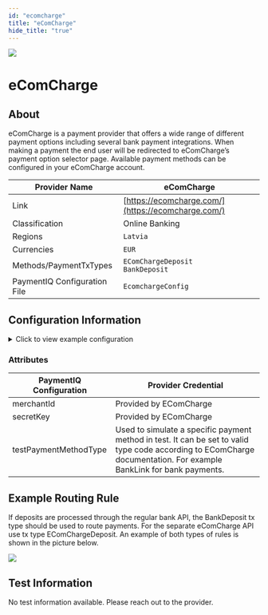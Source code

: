 ```yaml
--- 
id: "ecomcharge" 
title: "eComCharge"
hide_title: "true"
---
```

 
![](/img/providers/logos/ecomcharge.png)

# eComCharge

## About
eComCharge is a payment provider that offers a wide range of different payment options including several bank payment integrations. When making a payment the end user will be redirected to eComCharge’s payment option selector page. Available payment methods can be configured in your eComCharge account.

| Provider Name                | eComCharge                                         |
|------------------------------|----------------------------------------------------|
| Link                         | [https://ecomcharge.com/](https://ecomcharge.com/) |
| Classification               | Online Banking                                     |
| Regions                      | `Latvia`                                           |
| Currencies                   | `EUR`                                              |
| Methods/PaymentTxTypes       | `EComChargeDeposit`<br/> `BankDeposit`             |
| PaymentIQ Configuration File | `EcomchargeConfig`                                 |

## Configuration Information

<details>
<summary>Click to view example configuration</summary>

<br/>

```xml
<com.devcode.paymentiq.integration.ecomcharge.EComChargeConfig>
  <enabled>true</enabled>
  <height>800</height>
  <width>1100</width>
  <container>window</container> <!-- container should be window to avoid redirect issue -->
  <accounts>
    <entry>
      <string>default</string>
      <account>
        <merchantId>*****</merchantId>
        <secretKey>?????</secretKey>
        <supportedCurrencies>XXX|YYY|ZZZ</supportedCurrencies>
        <testPaymentMethodType>BankLink</testPaymentMethodType> <!-- Only used for test -->
      </account>
    </entry>
  </accounts>
</com.devcode.paymentiq.integration.ecomcharge.EComChargeConfig>
```
</details>

### Attributes

| PaymentIQ Configuration | Provider Credential                                                                                                                                                 |
|-------------------------|---------------------------------------------------------------------------------------------------------------------------------------------------------------------|
| merchantId              | Provided by EComCharge                                                                                                                                              |
| secretKey               | Provided by EComCharge                                                                                                                                              |
| testPaymentMethodType   | Used to simulate a specific payment method in test. It can be set to valid type code according to EComCharge documentation. For example BankLink for bank payments. |

## Example Routing Rule

If deposits are processed through the regular bank API, the BankDeposit tx type should be used to route payments. For the separate eComCharge API use tx type EComChargeDeposit. An example of both types of rules is shown in the picture below.

![](/img/providers/routing/ecomcharge.png)

## Test Information

No test information available. Please reach out to the provider.